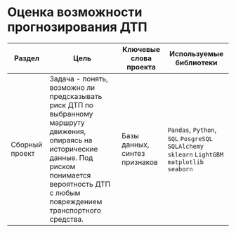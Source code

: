 # Оценка возможности прогнозирования ДТП

Раздел | Цель | Ключевые слова проекта | Используемые библиотеки
------------- |---------------- | ---------------- | -----------------------
Сборный проект |Задача - понять, возможно ли предсказывать риск ДТП по выбранному маршруту движения, опираясь на исторические данные. Под риском понимается вероятность ДТП с любым повреждением транспортного средства. | Базы данных, синтез признаков  | `Pandas`, `Python`, `SQL` `PosgreSQL` `SQLAlchemy` `sklearn` `LightGBM` `matplotlib` `seaborn`

